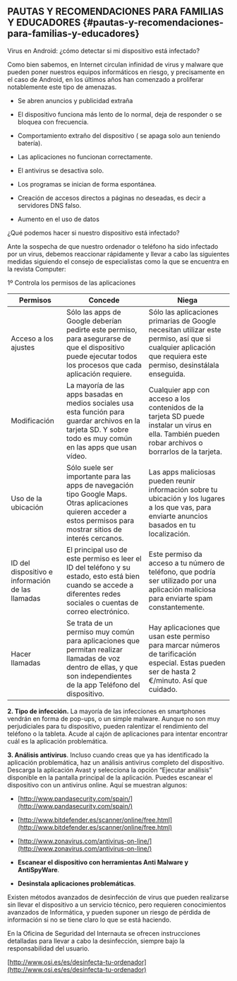 ## PAUTAS Y RECOMENDACIONES PARA FAMILIAS Y EDUCADORES {#pautas-y-recomendaciones-para-familias-y-educadores}

Virus en Android: ¿cómo detectar si mi dispositivo está infectado?

Como bien sabemos, en Internet circulan infinidad de virus y malware que pueden poner nuestros equipos informáticos en riesgo, y precisamente en el caso de Android, en los últimos años han comenzado a proliferar notablemente este tipo de amenazas.

*   Se abren anuncios y publicidad extraña

*   El dispositivo funciona más lento de lo normal, deja de responder o se bloquea con frecuencia.

*   Comportamiento extraño del dispositivo ( se apaga solo aun teniendo batería).

*   Las aplicaciones no funcionan correctamente.

*   El antivirus se desactiva solo.

*   Los programas se inician de forma espontánea.

*   Creación de accesos directos a páginas no deseadas, es decir a servidores DNS falso.

*   Aumento en el uso de datos

¿Qué podemos hacer si nuestro dispositivo está infectado?

Ante la sospecha de que nuestro ordenador o teléfono ha sido infectado por un virus, debemos reaccionar rápidamente y llevar a cabo las siguientes medidas siguiendo el consejo de especialistas como la que se encuentra en la revista Computer:

1º Controla los permisos de las aplicaciones

| Permisos | Concede | Niega |
| --- | --- | --- |
| Acceso a los ajustes | Sólo las apps de Google deberían pedirte este permiso, para asegurarse de que el dispositivo puede ejecutar todos los procesos que cada aplicación requiere. | Sólo las aplicaciones primarias de Google necesitan utilizar este permiso, así que si cualquier aplicación que requiera este permiso, desinstálala enseguida. |
| Modificación | La mayoría de las apps basadas en medios sociales usa esta función para guardar archivos en la tarjeta SD. Y sobre todo es muy común en las apps que usan vídeo. | Cualquier app con acceso a los contenidos de la tarjeta SD puede instalar un virus en ella. También pueden robar archivos o borrarlos de la tarjeta. |
| Uso de la ubicación | Sólo suele ser importante para las apps de navegación tipo Google Maps. Otras aplicaciones quieren acceder a estos permisos para mostrar sitios de interés cercanos. | Las apps maliciosas pueden reunir información sobre tu ubicación y los lugares a los que vas, para enviarte anuncios basados en tu localización. |
| ID del dispositivo e información de las llamadas | El principal uso de este permiso es leer el ID del teléfono y su estado, esto está bien cuando se accede a diferentes redes sociales o cuentas de correo electrónico. | Este permiso da acceso a tu número de teléfono, que podría ser utilizado por una aplicación maliciosa para enviarte spam constantemente. |
| Hacer llamadas | Se trata de un permiso muy común para aplicaciones que permitan realizar llamadas de voz dentro de ellas, y que son independientes de la app Teléfono del dispositivo. | Hay aplicaciones que usan este permiso para marcar números de tarificación especial. Estas pueden ser de hasta 2 €/minuto. Así que cuidado. |

**2\. Tipo de infección.** La mayoría de las infecciones en smartphones vendrán en forma de pop-ups, o un simple malware. Aunque no son muy perjudiciales para tu dispositivo, pueden ralentizar el rendimiento del teléfono o la tableta. Acude al cajón de aplicaciones para intentar encontrar cuál es la aplicación problemática.

**3\. Análisis antivirus**. Incluso cuando creas que ya has identificado la aplicación problemática, haz un análisis antivirus completo del dispositivo. Descarga la aplicación Avast y selecciona la opción “Ejecutar análisis” disponible en la pantalla principal de la aplicación. Puedes escanear el dispositivo con un antivirus online. Aquí se muestran algunos:

*   [http://www.pandasecurity.com/spain/](http://www.pandasecurity.com/spain/)

*   [http://www.bitdefender.es/scanner/online/free.html](http://www.bitdefender.es/scanner/online/free.html)

*   [http://www.zonavirus.com/antivirus-on-line/](http://www.zonavirus.com/antivirus-on-line/)

*   **Escanear el dispositivo con herramientas Anti Malware y AntiSpyWare**.

*   **Desinstala aplicaciones problemáticas**.

Existen métodos avanzados de desinfección de virus que pueden realizarse sin llevar el dispositivo a un servicio técnico, pero requieren conocimientos avanzados de Informática, y pueden suponer un riesgo de pérdida de información si no se tiene claro lo que se está haciendo.

En la Oficina de Seguridad del Internauta se ofrecen instrucciones detalladas para llevar a cabo la desinfección, siempre bajo la responsabilidad del usuario.

[http://www.osi.es/es/desinfecta-tu-ordenador](http://www.osi.es/es/desinfecta-tu-ordenador)